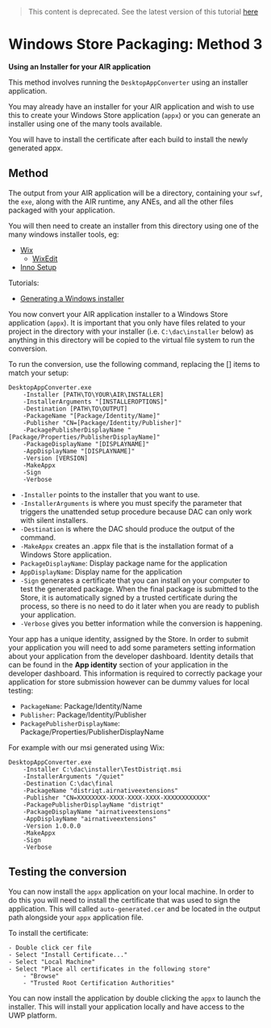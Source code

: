 >
> This content is deprecated. See the latest version of this tutorial [here](https://docs.airnativeextensions.com/docs/tutorials/windows-appx-packaging-method3)
> 

# Windows Store Packaging: Method 3

**Using an Installer for your AIR application**

This method involves running the `DesktopAppConverter` using an installer application. 

You may already have an installer for your AIR application and wish to use this to create your Windows Store application (`appx`) or you can generate an installer using one of the many tools available.

You will have to install the certificate after each build to install the newly generated appx.


## Method

The output from your AIR application will be a directory, containing your `swf`, the `exe`, 
along with the AIR runtime, any ANEs, and all the other files packaged with your application.

You will then need to create an installer from this directory using one of the many windows 
installer tools, eg:

- [Wix](http://wixtoolset.org/)
    - [WixEdit](http://wixedit.sourceforge.net)
- [Inno Setup](http://www.jrsoftware.org/isinfo.php)


Tutorials:

- [Generating a Windows installer](http://www.adobe.com/devnet/air/articles/customize-setup-for-AIR-app-with-captive-runtime.html)



You now convert your AIR application installer to a Windows Store application (`appx`). It is important that you only have files related to your project in the directory with your installer (i.e. `C:\dac\installer` below) as anything in this directory will be copied to the virtual file system to run the conversion. 

To run the conversion, use the following command, replacing the [] items to match your setup:

```
DesktopAppConverter.exe 
    -Installer [PATH\TO\YOUR\AIR\INSTALLER] 
    -InstallerArguments "[INSTALLEROPTIONS]" 
    -Destination [PATH\TO\OUTPUT] 
    -PackageName "[Package/Identity/Name]" 
    -Publisher "CN=[Package/Identity/Publisher]" 
    -PackagePublisherDisplayName "[Package/Properties/PublisherDisplayName]" 
    -PackageDisplayName "[DISPLAYNAME]" 
    -AppDisplayName "[DISPLAYNAME]" 
    -Version [VERSION] 
    -MakeAppx 
    -Sign 
    -Verbose
```

- `-Installer` points to the installer that you want to use.
- `-InstallerArguments` is where you must specify the parameter that triggers the unattended setup procedure because DAC can only work with silent installers.
- `-Destination` is where the DAC should produce the output of the command.
- `-MakeAppx` creates an .appx file that is the installation format of a Windows Store application.
- `PackageDisplayName`: Display package name for the application
- `AppDisplayName`: Display name for the application
- `-Sign` generates a certificate that you can install on your computer to test the generated package. When the final package is submitted to the Store, it is automatically signed by a trusted certificate during the process, so there is no need to do it later when you are ready to publish your application.
- `-Verbose` gives you better information while the conversion is happening.


Your app has a unique identity, assigned by the Store. In order to submit your application you will need to add some parameters setting information about your application from the developer dashboard. Identity details that can be found in the **App identity** section of your application in the developer dashboard. This information is required to correctly package your application for store submission however can be dummy values for local testing:

- `PackageName`: Package/Identity/Name
- `Publisher`: Package/Identity/Publisher
- `PackagePublisherDisplayName`: Package/Properties/PublisherDisplayName	


For example with our msi generated using Wix:

```
DesktopAppConverter.exe 
    -Installer C:\dac\installer\TestDistriqt.msi
    -InstallerArguments "/quiet" 
    -Destination C:\dac\final
    -PackageName "distriqt.airnativeextensions" 
    -Publisher "CN=XXXXXXXX-XXXX-XXXX-XXXX-XXXXXXXXXXXX" 
    -PackagePublisherDisplayName "distriqt" 
    -PackageDisplayName "airnativeextensions" 
    -AppDisplayName "airnativeextensions" 
    -Version 1.0.0.0 
    -MakeAppx 
    -Sign 
    -Verbose
 ```

 


## Testing the conversion

You can now install the `appx` application on your local machine. In order to do this you will need to install the certificate that was used to sign the application. This will called `auto-generated.cer` and be located in the output path alongside your `appx` application file. 


To install the certificate:

    - Double click cer file
    - Select "Install Certificate..."
    - Select "Local Machine"
    - Select "Place all certificates in the following store"
        - "Browse"
        - "Trusted Root Certification Authorities"

You can now install the application by double clicking the `appx` to launch the installer. This will install your application locally and have access to the UWP platform.

